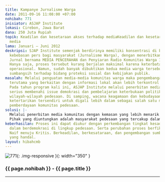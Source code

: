 ```yaml
---
title: Kampanye Jurnalisme Warga
date: 2011-09-16 11:08:00 +07:00
nohibah: 771
inisiator: ASJAP Institute
lokasi: Cirebon, Jawa Barat
dana: 250 Juta Rupiah
topik: Keadilan dan kesetaraan akses terhadap mediaKeadilan dan kesetaraan akses terhadap
  media
lama: Januari – Juni 2012
deskripsi: SJAP Institute semenjak berdirinya memiliki konsentrasi di bidang kampanye
  kebebasan pers bagi masyarakat (Jurnalisme Warga), dengan menerbitkan Buletin dan
  Jurnal bernama MEDIA PENCERAHAN dan Penyiaran Radio Komunitas Warga 107.7 AIN FM.
  Hanya saja, proses tersebut kurang berjalan maksimal karena keterbatasan anggaran
  operasional. Namun, sudah banyak dibuktikan kedua media warga tersebut telah memberikan
  sumbangsih terhadap bidang proteksi sosial dan kebijakan publik.
masalah: Melalui penguatan media-media komunitas warga maka pengembangan masyarakat
  terutama yang berkaitan dengan informasi lokal akan lebih terkontrol dan tersikapi.
  Pada tahun program kali ini, ASJAP Institute melalui penerbitan media komunitasnya
  serius membenahi issue demokrasi dan pembelajaran keterbukaan politik lokal pada
  wilayah-wilayah pedesaan. Di samping, wacana keagamaan dan kebudayaan juga menjadi
  ketertarikan tersendiri untuk digali lebih dalam sebagai salah satu media kampanye
  pemberdayaan komunitas pedesaan.
solusi: |-
  Melalui penerbitan media komunitas dengan kemasan yang lebih menarik dan terjamin, maka hal tersebut akan lebih dihargai sebagai produk bersama warga. Sehingga produk tersebut dapat lebih dijadikan warga sebagai media penampung aspirasi dalam hal-hal yang berkaitan dengan bidang kebijakan publik. Dalam hal ini, ASJAP Institute menawarkan penguatan komunitas melalui penerbtan buletin berkala, workshop, konten-konten lokal, dan talkshow melalui penyiaran radio warga.
  Pihak yang diuntungkan adalah masyarakat pedesaan yang tercakup dalam wilayah konsen ASJAP Institute, yakni, Kec. Astanajapura Kab. Cirebon Prop. Jawa Barat.
keberhasilan: Proses ini dapat diukur dengan perkembangan tingkat kesadaran warga
  dalam berdemokrasi di lingkup pedesaan. Serta perubahan proses berfikir dari kesadaran
  Naif menuju Kritis. Berkeadilan, berkesataraan, dan pengembangan sumber daya manusia
  yang handal.
layout: hibahcmb
---
```


![771](/static/img/hibahcmb/771.png){: .img-responsive }{: width="350" }

### {{ page.nohibah }} - {{ page.title }}

---

